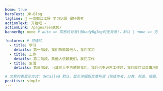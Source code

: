 ```yaml
---
home: true
heroText: JR-Blog
tagline: 🚀 一切都江江好 学习记录 保持思考
actionText: 开始吧 ~
actionLink: /pages/5ea030/
bannerBg: none # auto => 网格纹背景(有bodyBgImg时无背景)，默认 | none => 无 | '大图地址' | background: 自定义背景样式       提示：如发现文本颜色不适应你的背景时可以到palette.styl修改$bannerTextColor变量

features: # 可选的
  - title: 学习
    details: 第一阶段，我们依赖其他人，我们学习
  - title: 工作
    details: 第二阶段，其他人依赖我们，我们工作
  - title: 生活
    details: 第三阶段，当其他人不再依赖我们、我们也不必再工作时，我们就可以自由地体验生活了。

# 文章列表显示方式: detailed 默认，显示详细版文章列表（包括作者、分类、标签、摘要、分页等）| simple => 显示简约版文章列表（仅标题和日期）| none 不显示文章列表
postList: simple
---
```

